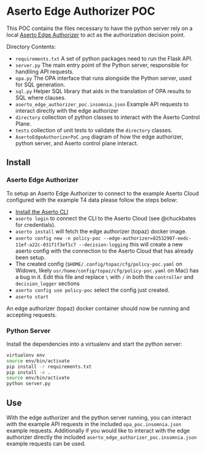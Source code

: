 # Aserto Edge Authorizer POC

This POC contains the files necessary to have the python server rely on a local [Aserto Edge Authorizer](https://docs.aserto.com/docs/edge-authorizers/overview) to act as the authorization decision point. 

Directory Contents:
- `requirements.txt` A set of python packages need to run the Flask API.
- `server.py` The main entry point of the Python server, responsible for handiling API requests.
- `opa.py` The OPA interface that runs alongside the Python server, used for SQL generation.
- `sql.py` Helper SQL library that aids in the translation of OPA results to SQL where clauses.
- `aserto_edge_authorizer_poc.insomnia.json` Example API requests to interact directly with the edge authorizer
- `directory` collection of python classes to interact with the Aserto Control Plane.
- `tests` collection of unit tests to validate the `directory` classes.
- `AsertoEdgeAuthorizerPoC.png` diagram of how the edge authorizer, python server, and Aserto control plane interact.

## Install
### Aserto Edge Authorizer
To setup an Aserto Edge Authorizer to connect to the example Aserto Cloud configured with the example T4 data please follow the steps below:
- [Install the Aserto CLI](https://docs.aserto.com/docs/command-line-interface/aserto-cli/installation)
- `aserto login` to connect the CLI to the Aserto Cloud (see @chuckbates for credentials).
- `aserto install` will fetch the edge authorizer (topaz) docker image.
- `aserto config new -n policy-poc --edge-authorizer=82532907-eedc-11ef-a22c-031f1f3ef1c7 --decision-logging` this will create a new aserto config with the connection to the Aserto Cloud that has already been setup.
- The created config (`$HOME/.config/topaz/cfg/policy-poc.yaml` on Widows, likely `usr/home/config/topaz/cfg/policy-poc.yaml` on Mac) has a bug in it. Edit this file and replace `\` with `/` in both the `controller` and `decision_logger` sections
- `aserto config use policy-poc` select the config just created.
- `aserto start`

An edge authorizer (topaz) docker container should now be running and accepting requests. 

### Python Server
Install the dependencies into a virtualenv and start the python server:

```bash
virtualenv env
source env/bin/activate
pip install -r requirements.txt
pip install -e .
source env/bin/activate
python server.py
```

## Use

With the edge authorizer and the python server running, you can interact with the example API requests in the included `opa_poc.insomnia.json` example requests. Additionally if you would like to interact with the edge authorizer directly the included `aserto_edge_authorizer_poc.insomnia.json` example requests can be used. 
